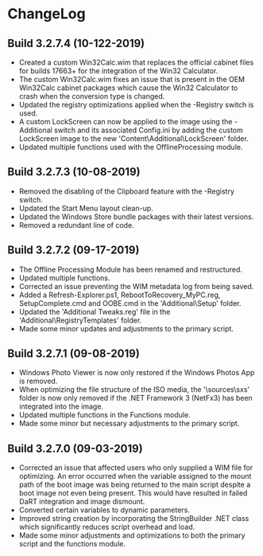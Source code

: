 # ChangeLog #

## Build 3.2.7.4 (10-122-2019) ##

- Created a custom Win32Calc.wim that replaces the official cabinet files for builds 17663+ for the integration of the Win32 Calculator.
- The custom Win32Calc.wim fixes an issue that is present in the OEM Win32Calc cabinet packages which cause the Win32 Calculator to crash when the conversion type is changed.
- Updated the registry optimizations applied when the -Registry switch is used.
- A custom LockScreen can now be applied to the image using the -Additional switch and its associated Config.ini by adding the custom LockScreen image to the new 'Content\Additional\LockScreen' folder.
- Updated multiple functions used with the OfflineProcessing module.

## Build 3.2.7.3 (10-08-2019) ##

- Removed the disabling of the Clipboard feature with the -Registry switch.
- Updated the Start Menu layout clean-up.
- Updated the Windows Store bundle packages with their latest versions.
- Removed a redundant line of code.

## Build 3.2.7.2 (09-17-2019) ##

- The Offline Processing Module has been renamed and restructured.
- Updated multiple functions.
- Corrected an issue preventing the WIM metadata log from being saved.
- Added a Refresh-Explorer.ps1, RebootToRecovery_MyPC.reg, SetupComplete.cmd and OOBE.cmd in the 'Additional\Setup' folder.
- Updated the 'Additional Tweaks.reg' file in the 'Additional\RegistryTemplates' folder.
- Made some minor updates and adjustments to the primary script.

## Build 3.2.7.1 (09-08-2019) ##

- Windows Photo Viewer is now only restored if the Windows Photos App is removed.
- When optimizing the file structure of the ISO media, the '\sources\sxs' folder is now only removed if the .NET Framework 3 (NetFx3) has been integrated into the image.
- Updated multiple functions in the Functions module.
- Made some minor but necessary adjustments to the primary script.

## Build 3.2.7.0 (09-03-2019) ##

- Corrected an issue that affected users who only supplied a WIM file for optimizing. An error occurred when the variable assigned to the mount path of the boot image was being returned to the main script despite a boot image not even being present. This would have resulted in failed DaRT integration and image dismount.
- Converted certain variables to dynamic parameters.
- Improved string creation by incorporating the StringBuilder .NET class which significantly reduces script overhead and load.
- Made some minor adjustments and optimizations to both the primary script and the functions module.
